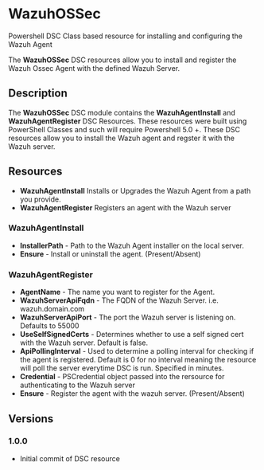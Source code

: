 # WazuhOSSec
Powershell DSC Class based resource for installing and configuring the Wazuh Agent

The **WazuhOSSec** DSC resources allow you to install and register the Wazuh Ossec Agent with the defined Wazuh Server.


## Description
The **WazuhOSSec** DSC module contains the **WazuhAgentInstall** and **WazuhAgentRegister** DSC Resources.  These resources were built using PowerShell Classes and such will require Powershell 5.0 +.  These DSC resources allow you to install the Wazuh agent and regster it with the Wazuh server.

## Resources
* **WazuhAgentInstall** Installs or Upgrades the Wazuh Agent from a path you provide.
* **WazuhAgentRegister** Registers an agent with the Wazuh server

### **WazuhAgentInstall**
* **InstallerPath** - Path to the Wazuh Agent installer on the local server.
* **Ensure** - Install or uninstall the agent. (Present/Absent)

### **WazuhAgentRegister**
* **AgentName** - The name you want to register for the Agent.
* **WazuhServerApiFqdn** - The FQDN of the Wazuh Server. i.e. wazuh.domain.com
* **WazuhServerApiPort** - The port the Wazuh server is listening on.  Defaults to 55000
* **UseSelfSignedCerts** - Determines whether to use a self signed cert with the Wazuh server.  Default is false.
* **ApiPollingInterval** - Used to determine a polling interval for checking if the agent is registered.  Default is 0 for no interval meaning the resource will poll the server everytime DSC is run.  Specified in minutes.
* **Credential** - PSCredential object passed into the rersource for authenticating to the Wazuh server
* **Ensure** - Register the agent with the wazuh server. (Present/Absent)

## Versions

### 1.0.0
* Initial commit of DSC resource
